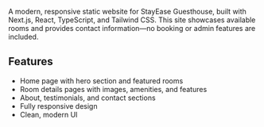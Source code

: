A modern, responsive static website for StayEase Guesthouse, built with Next.js, React, TypeScript, and Tailwind CSS. This site showcases available rooms and provides contact information—no booking or admin features are included.

## Features
- Home page with hero section and featured rooms
- Room details pages with images, amenities, and features
- About, testimonials, and contact sections
- Fully responsive design
- Clean, modern UI

